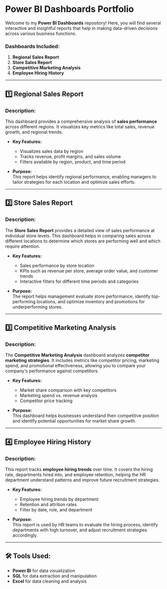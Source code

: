 # Power BI Dashboards Portfolio

Welcome to my **Power BI Dashboards** repository! Here, you will find several interactive and insightful reports that help in making data-driven decisions across various business functions.

### Dashboards Included:
1. **Regional Sales Report**
2. **Store Sales Report**
3. **Competitive Marketing Analysis**
4. **Employee Hiring History**

---

## 1️⃣ Regional Sales Report
### Description:
This dashboard provides a comprehensive analysis of **sales performance** across different regions. It visualizes key metrics like total sales, revenue growth, and regional trends.

- **Key Features:**
  - Visualizes sales data by region
  - Tracks revenue, profit margins, and sales volume
  - Filters available by region, product, and time period

- **Purpose:**  
  This report helps identify regional performance, enabling managers to tailor strategies for each location and optimize sales efforts.

---

## 2️⃣ Store Sales Report
### Description:
The **Store Sales Report** provides a detailed view of sales performance at individual store levels. This dashboard helps in comparing sales across different locations to determine which stores are performing well and which require attention.

- **Key Features:**
  - Sales performance by store location
  - KPIs such as revenue per store, average order value, and customer trends
  - Interactive filters for different time periods and categories
  
- **Purpose:**  
  The report helps management evaluate store performance, identify top-performing locations, and optimize inventory and promotions for underperforming stores.

---

## 3️⃣ Competitive Marketing Analysis
### Description:
The **Competitive Marketing Analysis** dashboard analyzes **competitor marketing strategies**. It includes metrics like competitor pricing, marketing spend, and promotional effectiveness, allowing you to compare your company's performance against competitors.

- **Key Features:**
  - Market share comparison with key competitors
  - Marketing spend vs. revenue analysis
  - Competitor price tracking
  
- **Purpose:**  
  This dashboard helps businesses understand their competitive position and identify potential opportunities for market share growth.

---

## 4️⃣ Employee Hiring History
### Description:
This report tracks **employee hiring trends** over time. It covers the hiring rate, departments hired into, and employee retention, helping the HR department understand patterns and improve future recruitment strategies.

- **Key Features:**
  - Employee hiring trends by department
  - Retention and attrition rates
  - Filter by date, role, and department

- **Purpose:**  
  This report is used by HR teams to evaluate the hiring process, identify departments with high turnover, and adjust recruitment strategies accordingly.

---

## 🛠 Tools Used:
- **Power BI** for data visualization
- **SQL** for data extraction and manipulation
- **Excel** for data cleaning and analysis
